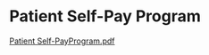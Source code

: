 # Patient Self-Pay Program

[Patient Self-PayProgram.pdf](Patient%20Self-Pay%20Program%20c525f13ed1d64199b61f1d274df443e4/Patient_Self-PayProgram.pdf)